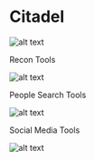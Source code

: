 # Citadel
![alt text](https://i.imgur.com/3TEmUvO.png)

Recon Tools

![alt text](https://i.imgur.com/hP5A1Yo.png)


People Search Tools

![alt text](https://i.imgur.com/dRWLwOj.png)

Social Media Tools

![alt text](https://i.imgur.com/zZoCrqr.png)
